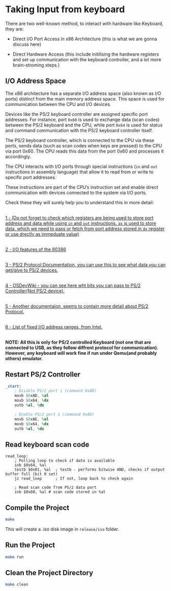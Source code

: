 # Taking Input from keyboard

There are two well-known method, to interact with hardware like Keyboard, they are:

- Direct I/O Port Access in x86 Architecture (this is what we are gonna discuss here)

- Direct Hardware Access (this include initilising the hardware registers and set up communication with the keyboard controller, and a lot more brain-stroming steps.)

## I/O Address Space

The x86 architecture has a separate I/O address space (also known as I/O ports) distinct from the main memory address space. This space is used for communication between the CPU and I/O devices.

Devices like the PS/2 keyboard controller are assigned specific port addresses. For instance, port `0x60` is used to exchange data (scan codes) between the PS/2 keyboard and the CPU, while port `0x64` is used for status and command communication with the PS/2 keyboard controller itself.

The PS/2 keyboard controller, which is connected to the CPU via these ports, sends data (such as scan codes when keys are pressed) to the CPU via port 0x60. The CPU reads this data from the port 0x60 and processes it accordingly.

The CPU interacts with I/O ports through special instructions (`in` and `out` instructions in assembly language) that allow it to read from or write to specific port addresses.

These instructions are part of the CPU’s instruction set and enable direct communication with devices connected to the system via I/O ports.

Check these they will surely help you to understand this in more detail:<br><br>

<a target="_blank" href="https://opensecuritytraining.info/IntroBIOS_files/Day1_04_Advanced%20x86%20-%20BIOS%20and%20SMM%20Internals%20-%20IO.pdf"><u>1 - (Do not forget to check which registers are being used to store port address and data while using `in` and `out` instructions. `ax` is used to store data, which we need to pass or fetch from port address stored in `dx` register or use drectly as immeduate value)</u></a><br><br>

<a target="_blank" href="https://pdos.csail.mit.edu/6.828/2008/readings/i386/c08.htm"><u>2 - I/O features of the 80386</u></a><br><br>

<a target="_blank" href="http://www-ug.eecg.utoronto.ca/desl/manuals/ps2.pdf
"><u>3 - PS/2 Protocol Documentation, you can use this to see what data you can get/give to PS/2 devices.</u></a><br><br>

<a target="_blank" href="https://wiki.osdev.org/%228042%22_PS/2_Controller#Interrupts"><u>4 - OSDevWiki - you can see here wht bits you can pass to PS/2 Controller(Not PS/2 device).</u></a><br><br>

<a target="_blank" href="https://valhalla.altium.com/Learning-Guides/PS2-PS2_Controller.pdf"><u>5 - Another documentaion, seems to contain more detail about PS/2 Protocol.</u></a><br><br>


<a target="_blank" href="https://edc.intel.com/content/www/us/en/design/products/platforms/processor-and-core-i3-n-series-datasheet-volume-1-of-2/001/fixed-i-o-address-ranges/"><u>6 - List of fixed I/O address ranges, from Intel.</u></a><br><br>


<b>NOTE: All this is only for PS/2 controlled Keyboard (not one that are connected to USB, as they follow diffrent protocol for communication). However, any keyboard will work fine if run under Qemu(and probably others) emulator.</b>

## Restart PS/2 Controller

```asm
_start:
	; Disable PS/2 port 1 (command 0xAD)
	movb $0xAD, %al
	movb $0x64, %dx
	outb %al, %dx

	; Enable PS/2 port 1 (command 0xAD)
	movb $0xAE, %al
	movb $0x64, %dx
	outb %al, %dx
```

## Read keyboard scan code

```assembly
read_loop:
	; Polling loop to check if data is available 
	inb $0x64, %al
    testb $0x01, %al  ; testb - performs bitwise AND, checks if output buffer full (bit 0 set)
    jz read_loop      ; If not, loop back to check again

    ; Read scan code from PS/2 data port
    inb $0x60, %al # scan code stored in %al
```

## Compile the Project

```bash
make
```

This will create a .iso disk image in `release/iso` folder.

## Run the Project

```bash
make run
```

## Clean the Project Directory

```bash
make clean
```